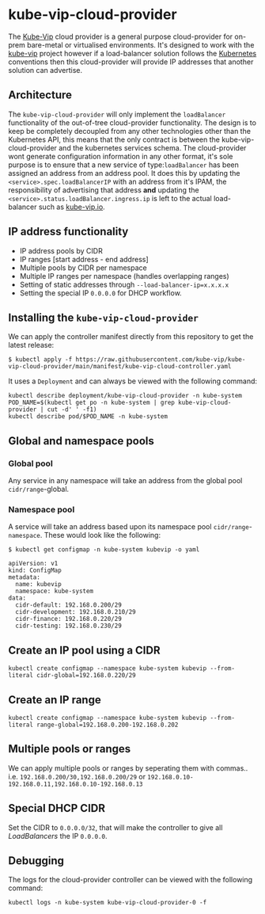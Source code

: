 # kube-vip-cloud-provider

The [Kube-Vip](https://kube-vip.io) cloud provider is a general purpose cloud-provider for on-prem bare-metal or virtualised environments. It's designed to work with the [kube-vip](https://kube-vip.io) project however if a load-balancer solution follows the [Kubernetes](https://kubernetes.io) conventions then this cloud-provider will provide IP addresses that another solution can advertise.

## Architecture

The `kube-vip-cloud-provider` will only implement the `loadBalancer` functionality of the out-of-tree cloud-provider functionality. The design is to keep be completely decoupled from any other technologies other than the Kubernetes API, this means that the only contract is between the kube-vip-cloud-provider and the kubernetes services schema. The cloud-provider wont generate configuration information in any other format, it's sole purpose is to ensure that a new service of type:`loadBalancer` has been assigned an address from an address pool. It does this by updating the `<service>.spec.loadBalancerIP` with an address from it's IPAM, the responsibility of advertising that address **and** updating the `<service>.status.loadBalancer.ingress.ip` is left to the actual load-balancer such as [kube-vip.io](https://kube-vip.io).

## IP address functionality

- IP address pools by CIDR
- IP ranges [start address - end address]
- Multiple pools by CIDR per namespace
- Multiple IP ranges per namespace (handles overlapping ranges)
- Setting of static addresses through `--load-balancer-ip=x.x.x.x`
- Setting the special IP `0.0.0.0` for DHCP workflow.

## Installing the `kube-vip-cloud-provider`

We can apply the controller manifest directly from this repository to get the latest release:

```
$ kubectl apply -f https://raw.githubusercontent.com/kube-vip/kube-vip-cloud-provider/main/manifest/kube-vip-cloud-controller.yaml
```

It uses a `Deployment` and can always be viewed with the following command:

```
kubectl describe deployment/kube-vip-cloud-provider -n kube-system
POD_NAME=$(kubectl get po -n kube-system | grep kube-vip-cloud-provider | cut -d' ' -f1)
kubectl describe pod/$POD_NAME -n kube-system
```

## Global and namespace pools

### Global pool

Any service in any namespace will take an address from the global pool `cidr/range`-global.

### Namespace pool

A service will take an address based upon its namespace pool `cidr/range`-`namespace`. These would look like the following:

```
$ kubectl get configmap -n kube-system kubevip -o yaml

apiVersion: v1
kind: ConfigMap
metadata:
  name: kubevip
  namespace: kube-system
data:
  cidr-default: 192.168.0.200/29
  cidr-development: 192.168.0.210/29
  cidr-finance: 192.168.0.220/29
  cidr-testing: 192.168.0.230/29
```

## Create an IP pool using a CIDR

```
kubectl create configmap --namespace kube-system kubevip --from-literal cidr-global=192.168.0.220/29
```

## Create an IP range

```
kubectl create configmap --namespace kube-system kubevip --from-literal range-global=192.168.0.200-192.168.0.202
```

## Multiple pools or ranges

We can apply multiple pools or ranges by seperating them with commas.. i.e. `192.168.0.200/30,192.168.0.200/29` or `192.168.0.10-192.168.0.11,192.168.0.10-192.168.0.13`

## Special DHCP CIDR

Set the CIDR to `0.0.0.0/32`, that will make the controller to give all _LoadBalancers_ the IP `0.0.0.0`.

## Debugging

The logs for the cloud-provider controller can be viewed with the following command:

```
kubectl logs -n kube-system kube-vip-cloud-provider-0 -f
```
